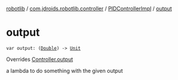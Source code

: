 [robotlib](../../index.md) / [com.jdroids.robotlib.controller](../index.md) / [PIDControllerImpl](index.md) / [output](./output.md)

# output

`var output: (`[`Double`](https://kotlinlang.org/api/latest/jvm/stdlib/kotlin/-double/index.html)`) -> `[`Unit`](https://kotlinlang.org/api/latest/jvm/stdlib/kotlin/-unit/index.html)

Overrides [Controller.output](../-controller/output.md)

a lambda to do something with the given output

